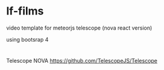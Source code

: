 # lf-films

video template for 
meteorjs telescope (nova react version)

using bootsrap 4

#
Telescope NOVA
https://github.com/TelescopeJS/Telescope
